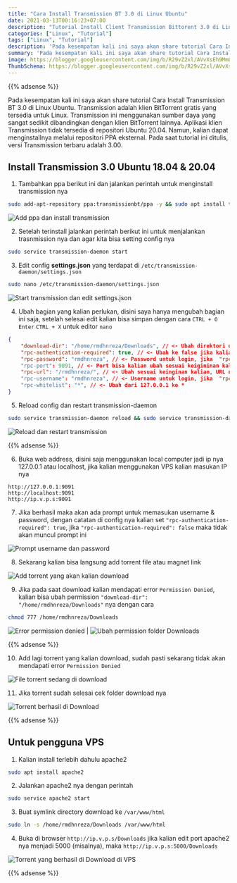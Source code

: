 ```yaml
---
title: "Cara Install Transmission BT 3.0 di Linux Ubuntu"
date: 2021-03-13T00:16:23+07:00
description: "Tutorial Install Client Transmission Bittorent 3.0 di Linux Ubuntu dengan Mudah"
categories: ["Linux", "Tutorial"]
tags: ["Linux", "Tutorial"]
description: 'Pada kesempatan kali ini saya akan share tutorial Cara Install Transmission BT 3.0 di Linux Ubuntu. Transmission adalah klien BitTorrent gratis yang tersedia untuk Linux.'
summary: 'Pada kesempatan kali ini saya akan share tutorial Cara Install Transmission BT 3.0 di Linux Ubuntu. Transmission adalah klien BitTorrent gratis yang tersedia untuk Linux.'
image: https://blogger.googleusercontent.com/img/b/R29vZ2xl/AVvXsEh9Mm0Jyo_yu5VO2cmlTu9Gd8h6R5j6x6Tvxdia06U_HjKRSFVNBGi2NOADu3Y1FMEkwrIONpgH4YJ22Xp3E1bPTUz0_DFJaOCTJPaPhadoC2h81X97280I1khHc_2L8oTZ0XiZPIEfcH37OzRQ-l5ICAhyphenhyphenkbh42-eTyyJZJUdYqsfwEwxR-EU-leDoVvlU/s80-rw/transmission-icon.png
ThumbSchema: https://blogger.googleusercontent.com/img/b/R29vZ2xl/AVvXsEh9Mm0Jyo_yu5VO2cmlTu9Gd8h6R5j6x6Tvxdia06U_HjKRSFVNBGi2NOADu3Y1FMEkwrIONpgH4YJ22Xp3E1bPTUz0_DFJaOCTJPaPhadoC2h81X97280I1khHc_2L8oTZ0XiZPIEfcH37OzRQ-l5ICAhyphenhyphenkbh42-eTyyJZJUdYqsfwEwxR-EU-leDoVvlU/s0-rw/transmission-icon.png
---
```


{{% adsense %}}

Pada kesempatan kali ini saya akan share tutorial Cara Install Transmission BT 3.0 di Linux Ubuntu. Transmission adalah klien BitTorrent gratis yang tersedia untuk Linux. Transmission ini menggunakan sumber daya yang sangat sedikit dibandingkan dengan klien BitTorrent lainnya. Aplikasi klien Transmission tidak tersedia di repositori Ubuntu 20.04. Namun, kalian dapat menginstallnya melalui repositori PPA eksternal. Pada saat tutorial ini ditulis, versi Transmission terbaru adalah 3.00.

## Install Transmission 3.0 Ubuntu 18.04 & 20.04
1. Tambahkan ppa berikut ini dan jalankan perintah untuk menginstall transmission nya
```bash
sudo add-apt-repository ppa:transmissionbt/ppa -y && sudo apt install transmission-daemon
```

![Add ppa dan install transmission](https://blogger.googleusercontent.com/img/b/R29vZ2xl/AVvXsEhznykXQ0BAH5szhgZQYeMQG-Veg60RdhFBF4FzklUss-4mzWWn8Nf_Y2_TX7ivFsCme7a2E3ogjk3034PT04gPViYjok7Zuix4tofzCLAGlodgzHBZMHy-7d8GCeoUMa31cl8KhQMRNmg_X2I2HJAuEPCkzlw-qgmQNahcxFHeWQu88TI4ESzLxDtyR8ZV/s0-rw/transmission-1.jpeg)

2. Setelah terinstall jalankan perintah berikut ini untuk menjalankan trasnmission nya dan agar kita bisa setting config nya
```bash
sudo service transmission-daemon start
```
3. Edit config **settings.json** yang terdapat di `/etc/transmission-daemon/settings.json`
```bash
sudo nano /etc/transmission-daemon/settings.json
```

![Start transmission dan edit settings.json](https://blogger.googleusercontent.com/img/b/R29vZ2xl/AVvXsEhTDEHKa_T27k-X0q_q-gYkiBr9zPDMZ3Ql0PS9VVEAOjAqrOHgdizas7ZZvkCsymw3YFm9QDqy-ZSWw86nn_Zf0jmxF7xn5T9XAxthu7WkM_3SRKqjqV0A5DHMoaScuCh3hI_uihfUlUO3xZQWX_Pj3NZYlbYQY5c8CFq4KTqjdpTzAkCzWAp9zmP6iCUK/s0-rw/transmission-2.jpeg)

4. Ubah bagian yang kalian perlukan, disini saya hanya mengubah bagian ini saja, setelah selesai edit kalian bisa simpan dengan cara `CTRL + O` `Enter` `CTRL + X` untuk editor `nano`
```json
{
    "download-dir": "/home/rmdhnreza/Downloads", // <- Ubah direktori download torrent nya sesuai keinginan kalian
    "rpc-authentication-required": true, // <- Ubah ke false jika kalian tidak ingin menggunakan username/password untuk Login
    "rpc-password": "rmdhnreza", // <- Password untuk login, jika  "rpc-authentication-required": true
    "rpc-port": 9091, // <- Port bisa kalian ubah sesuai keigininan kalian, asal port nya belum terpakai oleh aplikasi lain
    "rpc-url": "/rmdhnreza/", // <- Ubah sesuai keinginan kalian, URL nya jadi seperti ini http://localhost:9091/rmdhnreza/web
    "rpc-username": "rmdhnreza", // <- Username untuk login, jika  "rpc-authentication-required": true
    "rpc-whitelist": "*", // <- Ubah dari 127.0.0.1 ke *
}
```
5. Reload config dan restart transmission-daemon
```bash
sudo service transmission-daemon reload && sudo service transmission-daemon restart
```

![Reload dan restart transmission](https://blogger.googleusercontent.com/img/b/R29vZ2xl/AVvXsEhVQ3bsHpwFjkrmYzuMvQR4k2vU9Tz-KteVBpEz06UrTPDWyHFjLcyLyH36C69IL2yIhLNcDzar3p0sGrxmCB2-cy8PjAPiT3RmVus_z66ZRoMWCk-qQp1JYNaURBIJiMRXlVhsdEJON_gkmUbs0RgRf_U2Q_HQx7X_1y2zzzg2boS-fbbnbASvlYXEmHJe/s0-rw/transmission-3.jpeg)

{{% adsense %}}

6. Buka web address, disini saja menggunakan local computer jadi ip nya 127.0.0.1 atau localhost, jika kalian menggunakan VPS kalian masukan IP nya
```
http://127.0.0.1:9091
http://localhost:9091
http://ip.v.p.s:9091
```
7. Jika berhasil maka akan ada prompt untuk memasukan username & password, dengan catatan di config nya kalian set `"rpc-authentication-required": true`, jika `"rpc-authentication-required": false` maka tidak akan muncul prompt ini

![Prompt username dan password](https://blogger.googleusercontent.com/img/b/R29vZ2xl/AVvXsEhcJHnt7IXTRPrs6YVTjX2kNDmbO_xY46ebS0UyUZ7j6RS5-VhUIljp-NyF4BokBu8dmitsQPL7jyndRmo1lR8glV8cOviDnrXMONnG71SfjNPMghslb0fdNcjvifa9FoV39D5MLupElqjDcTeKVOznast_Re1E6oBqJybYZNswB9f0btV8f82ZMv6UcbCp/s0-rw/transmission-4.jpeg)

8. Sekarang kalian bisa langsung add torrent file atau magnet link

![Add torrent yang akan kalian download](https://blogger.googleusercontent.com/img/b/R29vZ2xl/AVvXsEivKAFjQiAooY8pLnENXCdKXanDOxh6Z93iq1w2DTo9OQ1MLWwBx2epwF5-Gvew9pSgZ34Kc201KJ1CoM2P_S4HvG_yFcGKqhH3DTW84FYLf1QQofPka9swjyCBOZWcd5jWvk8GIjXDwY6wHUItnfgzlhJGMpUQdyrQze79ccp9Wf8gscQY_EXPj0AY2Txh/s0-rw/transmission-5.jpeg)

9.  Jika pada saat download kalian mendapati error `Permission Denied`, kalian bisa ubah permission `"download-dir": "/home/rmdhnreza/Downloads"` nya dengan cara
```bash
chmod 777 /home/rmdhnreza/Downloads
```

![Error permission denied](https://blogger.googleusercontent.com/img/b/R29vZ2xl/AVvXsEgHp9GURbobPZbTqQClqehlsgUARVoqYKzrDlBnI_HOVppNJOdTpVSdgA17OIcJ3oMRHyUapNI3syYfoHRRiWg8-2pXjn3-XG3AJnpaAtB6izqb8pO-jheZ6nRczeQ7PL8Vuz0n1dWlx3WGT7beLm1fzU-LD23NQNnUY5zycWN2MCwWnEFkhU4dr1Ttj1Zh/s0-rw/transmission-6.jpeg) | ![Ubah permission folder Downloads](https://blogger.googleusercontent.com/img/b/R29vZ2xl/AVvXsEgLfZCjX6xcJ5SjoI03Kqf7rJBzALYCjkRiUD-uuEMQv8YnJkz6I79AV5S9PY1X3E_54g8BzmUMjQUTzOqJvh_Zydm-bIR1yrRqLyPgLSuCZbXPoosX5PdGP4OVxsooiribbFk4L3wEc1XnyBy_v_SPlnHdZ853yA0Ys7DUh6P0ag4yL7fVTxGzrDIa9CS9/s0-rw/transmission-7.jpeg)

{{% adsense %}}

10. Add lagi torrent yang kalian download, sudah pasti sekarang tidak akan mendapati error `Permission Denied`

![File torrent sedang di download](https://blogger.googleusercontent.com/img/b/R29vZ2xl/AVvXsEg2JmOdd7B3lhtF6cFzlKouOWg1UxrTasZa8NflsFnMlZTJEiA6CJtKUWH1uLuKNyJfpxmYxekwjDKWUtMWHV1oZwzIfxKKxiT-X-oDZFPGyhIK_xHozv8Cpn2kkgsQkDfpz2Pk6n_UiaMhFkKxyxhHzx5gXCXtPFEyxSL-fMfoySxj-n5yWBEIDNWiKdtl/s0-rw/transmission-8.jpeg)

11. Jika torrent sudah selesai cek folder download nya

![Torrent berhasil di Download](https://blogger.googleusercontent.com/img/b/R29vZ2xl/AVvXsEj_q2ucWPiWBXivZITjn780550XLm9iSVPWHqH1to9XV3-c57JWOatsb4C8-IPo1FDo819zVIqXXAmXEzp_3XLcr3yPVSFBK7u9Og0akXg6r35yp_ZdXPtoz4yoEliGOv_RYoha603Hc_kw-go5t2jrBnmzrtuER8VgYmxI87eXxLnRIE3EmWUGbhQfVcPr/s0-rw/transmission-10.jpeg)

{{% adsense %}}

## Untuk pengguna VPS
1. Kalian install terlebih dahulu apache2
```bash
sudo apt install apache2
```
2. Jalankan apache2 nya dengan perintah
```bash
sudo service apache2 start
```
3. Buat symlink directory download ke `/var/www/html`
```bash
sudo ln -s /home/rmdhnreza/Downloads /var/www/html
```
4. Buka di browser `http://ip.v.p.s/Downloads` jika kalian edit port apache2 nya menjadi 5000 (misalnya), maka `http://ip.v.p.s:5000/Downloads`

![Torrent yang berhasil di Download di VPS](https://blogger.googleusercontent.com/img/b/R29vZ2xl/AVvXsEhujk90XjfVw10WSAfdyDbeMNK8o4HNGBPCPufvxu_4SgXij2Q8YeaOagvJZFEgeJMgWCY8uxyzsGBIkjx-gopCVocqbvYH8EbT-uy4sqk7wgUYJ2Dh5HiIVBR6DQ7LiQchZYpF4Uj0tcsVno1PXkbdFSwTjpZJ-2CwRkI0HHAOT4vXnN-1fXDzH-ywkT7g/s0-rw/transmission-9.jpeg)

{{% adsense %}}
